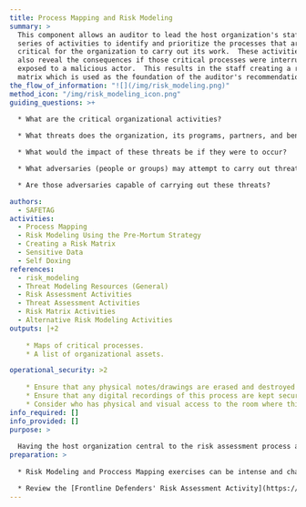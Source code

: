 ```yaml
---
title: Process Mapping and Risk Modeling
summary: >
  This component allows an auditor to lead the host organization's staff in a
  series of activities to identify and prioritize the processes that are
  critical for the organization to carry out its work.  These activities will
  also reveal the consequences if those critical processes were interrupted or
  exposed to a malicious actor.  This results in the staff creating a risk
  matrix which is used as the foundation of the auditor's recommendations.
the_flow_of_information: "![](/img/risk_modeling.png)"
method_icon: "/img/risk_modeling_icon.png"
guiding_questions: >+
  
  * What are the critical organizational activities?

  * What threats does the organization, its programs, partners, and beneficiaries face?

  * What would the impact of these threats be if they were to occur?

  * What adversaries (people or groups) may attempt to carry out threats?

  * Are those adversaries capable of carrying out these threats?

authors:
  - SAFETAG
activities:
  - Process Mapping
  - Risk Modeling Using the Pre-Mortum Strategy
  - Creating a Risk Matrix
  - Sensitive Data
  - Self Doxing
references:
  - risk_modeling
  - Threat Modeling Resources (General)
  - Risk Assessment Activities
  - Threat Assessment Activities
  - Risk Matrix Activities
  - Alternative Risk Modeling Activities
outputs: |+2
  
    * Maps of critical processes.
    * A list of organizational assets.

operational_security: >2
  
    * Ensure that any physical notes/drawings are erased and destroyed once digitally recorded.
    * Ensure that any digital recordings of this process are kept secure and encrypted. 
    * Consider who has physical and visual access to the room where this process takes place, and if the room can be secured if this activity may span long/overnight breaks.
info_required: []
info_provided: []
purpose: >
  
  Having the host organization central to the risk assessment process allows the auditor to put their threats and recommendations into the host's own narrative. With greater ownership of the process the staff will be more engaged in addressing the threats identified when the audit is complete. [^social_engineering_important_all] By engaging as many staff as possible the auditor also is providing a framework for staff to examine future concerns when the auditor is gone. The existing in/formal security practices captured during this process will be used to remove organizational and psyco-social barriers to starting new practices.
preparation: >
  
  * Risk Modeling and Proccess Mapping exercises can be intense and challenging to facilitate.   Risk modeling will require a mixed approach of exercises, and the order which you identify each component will vary depending upon the organization. Prepare and review your exercises, and plan for how they will flow together. Note your specific desired outcomes to easily recover or re-direct the activity based on emergent needs.

  * Review the [Frontline Defenders' Risk Assessment Activity](https://www.frontlinedefenders.org/sites/default/files/workbook_eng_master.pdf)
---
```

